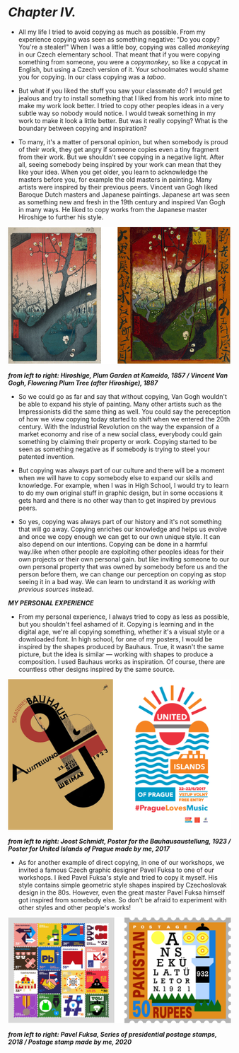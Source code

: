 # *Chapter IV.*

* All my life I tried to avoid copying as much as possible. From my experience copying was seen as something negative: "Do you copy? You're a stealer!"  When I was a little boy, copying was called *monkeying* in our Czech elementary school. That meant that if you were copying something from someone, you were a *copymonkey*, so like a copycat in English, but using a Czech version of it. Your schoolmates would shame you for copying. In our class copying was a *taboo*.

* But what if you liked the stuff you saw your classmate do? I would get jealous and try to install something that I liked from his work into mine to make my work look better. I tried to copy other peoples ideas in a very subtle way so nobody would notice. I would tweak something in my work to make it look a little better. But was it really copying? What is the boundary between copying and inspiration? 

* To many, it's a matter of personal opinion, but when somebody is proud of their work, they get angry if someone copies even a tiny fragment from their work. But we shouldn't see copying in a negative light. After all, seeing somebody being inspired by your work can mean that they like your idea. When you get older, you learn to acknowledge the masters before you, for example the old masters in painting. Many artists were inspired by their previous peers. Vincent van Gogh liked Baroque Dutch masters and Japanese paintings. Japanese art was seen as something new and fresh in the 19th century and inspired Van Gogh in many ways. He liked to copy works from the Japanese master Hiroshige to further his style. 

![](img/fig-0-0.png.png)

***from left to right: Hiroshige, Plum Garden at Kameido, 1857 / Vincent Van Gogh, Flowering Plum Tree (after Hiroshige), 1887***

*  So we could go as far and say that without copying, Van Gogh wouldn't be able to expand his style of painting. Many other artists such as the Impressionists did the same thing as well. You could say the pereception of how we view copying today started to shift when we entered the 20th century. With the Industrial Revolution on the way the expansion of a market economy and rise of a new social class, everybody could gain something by claiming their property or work. Copying started to be seen as something negative as if somebody is trying to steel your patented invention. 

* But copying was always part of our culture and there will be a moment when we will have to copy somebody else to expand our skills and knowledge. For example, when I was in High School, I would try to learn to do my own original stuff in graphic design, but in some occasions it gets hard and there is no other way than to get inspired by previous peers.

* So yes, copying was always part of our history and it's not something that will go away. Copying enriches our knowledge and helps us evolve and once we copy enough we can get to our own unique style. It can also depend on our intentions. Copying can be done in a harmful way.like  when other people are exploiting other peoples ideas for their own projects or their own personal gain. but like inviting someone to our own personal property that was owned by somebody before us and the person before them, we can change our perception on copying as stop seeing it in a bad way. We can learn to undrstand it as  *working with previous sources* instead. 

***MY PERSONAL EXPERIENCE***

* From my personal experience, I always tried to copy as less as possible, but you shouldn't feel ashamed of it. Copying is learning and in the digital age, we're all copying something, whether it's a visual style or a downloaded font. In high school, for one of my posters, I would be inspired by the shapes produced by Bauhaus. True, it wasn't the same picture, but the idea is similar — working with shapes to produce a composition. I used Bauhaus works as inspiration. Of course, there are countless other designs inspired by the same source.

![](img/fig-0-2.png)

***from left to right: Joost Schmidt, Poster for the Bauhausaustellung, 1923 / Poster for United Islands of Prague made by me, 2017***

* As for another example of direct copying, in one of our workshops, we invited a famous Czech graphic designer Pavel Fuksa to one of our workshops. I iked Pavel Fuksa's style and tried to copy it myself. His style contains simple geometric style shapes inspired by Czechoslovak design in the 80s. However, even the great master Pavel Fuksa himself got inspired from somebody else. So don't be afraid to experiment with other styles and other people's works!

![](img/fig-0-1.png)

***from left to right: Pavel Fuksa, Series of presidential postage stamps, 2018 / Postage stamp made by me, 2020***
